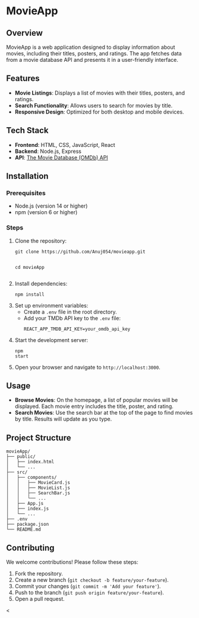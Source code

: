 <!DOCTYPE html>
<html lang="en">
<head>
    <meta charset="UTF-8">
    <meta name="viewport" content="width=device-width, initial-scale=1.0">

   
</head>
<body>
    <div class="container">
        <h1>MovieApp </h1>

 <h2>Overview</h2>
        <p>MovieApp is a web application designed to display information about movies, including their titles, posters, and ratings. The app fetches data from a movie database API and presents it in a user-friendly interface.</p>

 <h2>Features</h2>
        <ul>
            <li><strong>Movie Listings</strong>: Displays a list of movies with their titles, posters, and ratings.</li>
            <li><strong>Search Functionality</strong>: Allows users to search for movies by title.</li>
            <li><strong>Responsive Design</strong>: Optimized for both desktop and mobile devices.</li>
        </ul>

 <h2>Tech Stack</h2>
        <ul>
            <li><strong>Frontend</strong>: HTML, CSS, JavaScript, React</li>
            <li><strong>Backend</strong>: Node.js, Express</li>
            <li><strong>API</strong>: <a href="https://www.omdbapi.com/apikey.aspx" target="_blank">The Movie Database (OMDb) API</a></li>
        </ul>

<h2>Installation</h2>

 <h3>Prerequisites</h3>
        <ul>
            <li>Node.js (version 14 or higher)</li>
            <li>npm (version 6 or higher)</li>
        </ul>
        <h3>Steps</h3>
        <ol>
            <li>Clone the repository:
                <pre><code>git clone https://github.com/Anuj054/movieapp.git

cd movieApp</code></pre>
            </li>
            <li>Install dependencies:
                <pre><code>npm install</code></pre>
            </li>
            <li>Set up environment variables:
                <ul>
                    <li>Create a <code>.env</code> file in the root directory.</li>
                    <li>Add your TMDb API key to the <code>.env</code> file:
                        <pre><code>REACT_APP_TMDB_API_KEY=your_omdb_api_key</code></pre>
                    </li>
                </ul>
            </li>
            <li>Start the development server:
                <pre><code>npm start</code></pre>
            </li>
            <li>Open your browser and navigate to <code>http://localhost:3000</code>.</li>
        </ol>

 <h2>Usage</h2>
        <ul>
            <li><strong>Browse Movies</strong>: On the homepage, a list of popular movies will be displayed. Each movie entry includes the title, poster, and rating.</li>
            <li><strong>Search Movies</strong>: Use the search bar at the top of the page to find movies by title. Results will update as you type.</li>
        </ul>

 <h2>Project Structure</h2>
        <div class="project-structure">
            <pre><code>movieApp/
├── public/
│   ├── index.html
│   └── ...
├── src/
│   ├── components/
│   │   ├── MovieCard.js
│   │   ├── MovieList.js
│   │   ├── SearchBar.js
│   │   └── ...
│   ├── App.js
│   ├── index.js
│   └── ...
├── .env
├── package.json
└── README.md</code></pre>
        </div>

 <h2>Contributing</h2>
        <p>We welcome contributions! Please follow these steps:</p>
        <ol>
            <li>Fork the repository.</li>
            <li>Create a new branch (<code>git checkout -b feature/your-feature</code>).</li>
            <li>Commit your changes (<code>git commit -m 'Add your feature'</code>).</li>
            <li>Push to the branch (<code>git push origin feature/your-feature</code>).</li>
            <li>Open a pull request.</li>
        </ol>

 <
     
